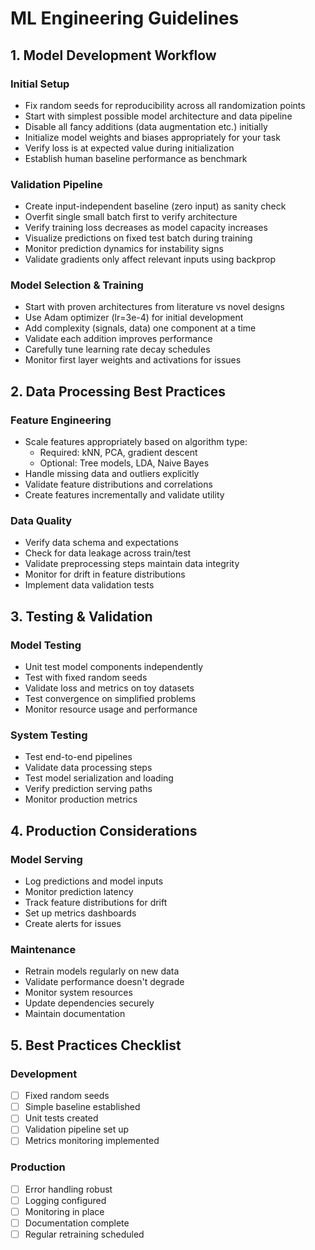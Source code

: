 # ML Engineering Guidelines

## 1. Model Development Workflow

### Initial Setup
- Fix random seeds for reproducibility across all randomization points
- Start with simplest possible model architecture and data pipeline
- Disable all fancy additions (data augmentation etc.) initially
- Initialize model weights and biases appropriately for your task
- Verify loss is at expected value during initialization
- Establish human baseline performance as benchmark

### Validation Pipeline
- Create input-independent baseline (zero input) as sanity check
- Overfit single small batch first to verify architecture
- Verify training loss decreases as model capacity increases
- Visualize predictions on fixed test batch during training
- Monitor prediction dynamics for instability signs
- Validate gradients only affect relevant inputs using backprop

### Model Selection & Training
- Start with proven architectures from literature vs novel designs
- Use Adam optimizer (lr=3e-4) for initial development
- Add complexity (signals, data) one component at a time
- Validate each addition improves performance
- Carefully tune learning rate decay schedules
- Monitor first layer weights and activations for issues

## 2. Data Processing Best Practices 

### Feature Engineering
- Scale features appropriately based on algorithm type:
  - Required: kNN, PCA, gradient descent
  - Optional: Tree models, LDA, Naive Bayes
- Handle missing data and outliers explicitly
- Validate feature distributions and correlations
- Create features incrementally and validate utility

### Data Quality
- Verify data schema and expectations
- Check for data leakage across train/test
- Validate preprocessing steps maintain data integrity  
- Monitor for drift in feature distributions
- Implement data validation tests

## 3. Testing & Validation

### Model Testing
- Unit test model components independently
- Test with fixed random seeds
- Validate loss and metrics on toy datasets
- Test convergence on simplified problems
- Monitor resource usage and performance

### System Testing  
- Test end-to-end pipelines
- Validate data processing steps
- Test model serialization and loading
- Verify prediction serving paths
- Monitor production metrics

## 4. Production Considerations

### Model Serving
- Log predictions and model inputs
- Monitor prediction latency
- Track feature distributions for drift
- Set up metrics dashboards
- Create alerts for issues

### Maintenance
- Retrain models regularly on new data
- Validate performance doesn't degrade
- Monitor system resources
- Update dependencies securely
- Maintain documentation

## 5. Best Practices Checklist

### Development
- [ ] Fixed random seeds
- [ ] Simple baseline established
- [ ] Unit tests created
- [ ] Validation pipeline set up
- [ ] Metrics monitoring implemented

### Production 
- [ ] Error handling robust
- [ ] Logging configured
- [ ] Monitoring in place
- [ ] Documentation complete
- [ ] Regular retraining scheduled
